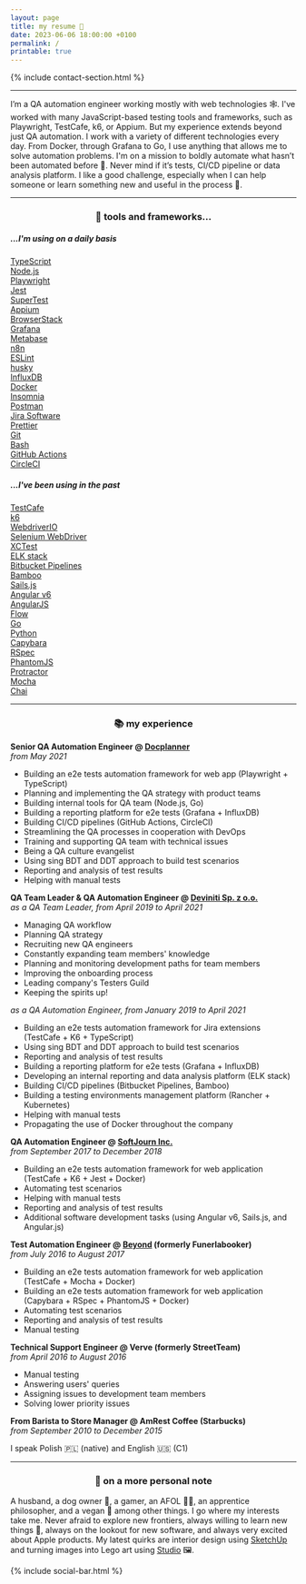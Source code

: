 ```yaml
---
layout: page
title: my resume 📃
date: 2023-06-06 18:00:00 +0100
permalink: /
printable: true
---
```


{% include contact-section.html %}

---

I’m a QA automation engineer working mostly with web technologies 🕸️. I've worked with many JavaScript-based testing tools and frameworks, such as Playwright, TestCafe, k6, or Appium. But my experience extends beyond just QA automation. I work with a variety of different technologies every day. From Docker, through Grafana to Go, I use anything that allows me to solve automation problems. I'm on a mission to boldly automate what hasn’t been automated before 🖖. Never mind if it’s tests, CI/CD pipeline or data analysis platform. I like a good challenge, especially when I can help someone or learn something new and useful in the process 🧠.

---

<center><h3>🧰 tools and frameworks...</h3></center>

<div class="flex-container">
  <div class="skills-container skills-pink">
    <h5>...I'm using on a daily basis</h5>
    <div class="flex-container">
        <a href="http://www.typescriptlang.org"><div class="skill">TypeScript</div></a>
        <a href="https://github.com/nodejs/node"><div class="skill">Node.js</div></a>
        <a href="https://github.com/microsoft/playwright"><div class="skill">Playwright</div></a>
        <a href="https://github.com/jestjs/jest"><div class="skill">Jest</div></a>
        <a href="https://github.com/ladjs/supertest"><div class="skill">SuperTest</div></a>
        <a href="https://github.com/appium/appium"><div class="skill">Appium</div></a>
        <a href="https://www.browserstack.com"><div class="skill">BrowserStack</div></a>
        <a href="https://github.com/grafana/grafana"><div class="skill">Grafana</div></a>
        <a href="https://www.metabase.com/"><div class="skill">Metabase</div></a>
        <a href="https://github.com/n8n-io/n8n"><div class="skill">n8n</div></a>
        <a href="https://github.com/eslint/eslint"><div class="skill">ESLint</div></a>
        <a href="https://github.com/typicode/husky"><div class="skill">husky</div></a>
        <a href="https://github.com/influxdata/influxdb"><div class="skill">InfluxDB</div></a>
        <a href="https://www.docker.com/products/docker-engine"><div class="skill">Docker</div></a>
        <a href="https://github.com/Kong/insomnia"><div class="skill">Insomnia</div></a>
        <a href="https://www.getpostman.com"><div class="skill">Postman</div></a>
        <a href="https://www.atlassian.com/software/jira"><div class="skill">Jira Software</div></a>
        <a href="https://github.com/prettier/prettier"><div class="skill">Prettier</div></a>
        <a href="https://git-scm.com"><div class="skill">Git</div></a>
        <a href="https://www.gnu.org/software/bash/"><div class="skill">Bash</div></a>
        <a href="https://github.com/features/actions"><div class="skill">GitHub Actions</div></a>
        <a href="https://circleci.com"><div class="skill">CircleCI</div></a>
    </div>
  </div>
  <div class="skills-container skills-green">
    <h5>...I've been using in the past</h5>
    <div class="flex-container">
        <a href="https://github.com/DevExpress/testcafe"><div class="skill">TestCafe</div></a>
        <a href="https://github.com/grafana/k6"><div class="skill">k6</div></a>
        <a href="https://github.com/webdriverio/webdriverio"><div class="skill">WebdriverIO</div></a>
        <a href="https://www.seleniumhq.org/projects/webdriver/"><div class="skill">Selenium WebDriver</div></a>
        <a href="https://developer.apple.com/documentation/xctest"><div class="skill">XCTest</div></a>
        <a href="https://www.elastic.co/what-is/elk-stack"><div class="skill">ELK stack</div></a>
        <a href="https://bitbucket.org/product/features/pipelines"><div class="skill">Bitbucket Pipelines</div></a>
        <a href="https://www.atlassian.com/software/bamboo"><div class="skill">Bamboo</div></a>
        <a href="https://github.com/balderdashy/sails"><div class="skill">Sails.js</div></a>
        <a href="https://github.com/angular/angular"><div class="skill">Angular v6</div></a>
        <a href="https://github.com/angular/angular.js"><div class="skill">AngularJS</div></a>
        <a href="https://github.com/facebook/flow"><div class="skill">Flow</div></a>
        <a href="https://go.dev/"><div class="skill">Go</div></a>
        <a href="https://www.python.org"><div class="skill">Python</div></a>
        <a href="https://github.com/teamcapybara/capybara"><div class="skill">Capybara</div></a>
        <a href="https://github.com/rspec/rspec"><div class="skill">RSpec</div></a>
        <a href="https://github.com/ariya/phantomjs"><div class="skill">PhantomJS</div></a>
        <a href="https://github.com/angular/protractor"><div class="skill">Protractor</div></a>
        <a href="https://github.com/mochajs/mocha"><div class="skill">Mocha</div></a>
        <a href="https://github.com/chaijs/chai"><div class="skill">Chai</div></a>
    </div>
  </div>
</div>

---

<center><h3>📚 my experience</h3></center>

**Senior QA Automation Engineer @ [Docplanner](https://www.docplanner.com)**  
_from May 2021_

- Building an e2e tests automation framework for web app (Playwright + TypeScript)
- Planning and implementing the QA strategy with product teams
- Building internal tools for QA team (Node.js, Go)
- Building a reporting platform for e2e tests (Grafana + InfluxDB)
- Building CI/CD pipelines (GitHub Actions, CircleCI)
- Streamlining the QA processes in cooperation with DevOps
- Training and supporting QA team with technical issues
- Being a QA culture evangelist
- Using sing BDT and DDT approach to build test scenarios
- Reporting and analysis of test results
- Helping with manual tests

**QA Team Leader & QA Automation Engineer @ [Deviniti Sp. z o.o.](https://deviniti.com)**  
_as a QA Team Leader, from April 2019 to April 2021_

- Managing QA workflow
- Planning QA strategy
- Recruiting new QA engineers
- Constantly expanding team members' knowledge
- Planning and monitoring development paths for team members
- Improving the onboarding process
- Leading company's Testers Guild
- Keeping the spirits up!

_as a QA Automation Engineer, from January 2019 to April 2021_

- Building an e2e tests automation framework for Jira extensions (TestCafe + K6 + TypeScript)
- Using sing BDT and DDT approach to build test scenarios
- Reporting and analysis of test results
- Building a reporting platform for e2e tests (Grafana + InfluxDB)
- Developing an internal reporting and data analysis platform (ELK stack)
- Building CI/CD pipelines (Bitbucket Pipelines, Bamboo)
- Building a testing environments management platform (Rancher + Kubernetes)
- Helping with manual tests
- Propagating the use of Docker throughout the company

**QA Automation Engineer @ [SoftJourn Inc.](https://softjourn.com)**  
_from September 2017 to December 2018_

- Building an e2e tests automation framework for web application (TestCafe + K6 + Jest + Docker)
- Automating test scenarios
- Helping with manual tests
- Reporting and analysis of test results
- Additional software development tasks (using Angular v6, Sails.js, and Angular.js)

**Test Automation Engineer @ [Beyond](https://beyond.life) (formerly Funerlabooker)**  
_from July 2016 to August 2017_

- Building an e2e tests automation framework for web application (TestCafe + Mocha + Docker)
- Building an e2e tests automation framework for web application (Capybara + RSpec + PhantomJS + Docker)
- Automating test scenarios
- Reporting and analysis of test results
- Manual testing

**Technical Support Engineer @ Verve (formerly StreetTeam)**  
_from April 2016 to August 2016_

- Manual testing
- Answering users' queries
- Assigning issues to development team members
- Solving lower priority issues

**From Barista to Store Manager @ AmRest Coffee (Starbucks)**  
_from September 2010 to December 2015_

I speak Polish 🇵🇱 (native) and English 🇺🇸 (C1)

---

<center><h3>🦄 on a more personal note</h3></center>

A husband, a dog owner 🐶, a gamer, an AFOL 👷‍♂️, an apprentice philosopher, and a vegan 🌱 among other things. I go where my interests take me. Never afraid to explore new frontiers, always willing to learn new things 🧠, always on the lookout for new software, and always very excited about Apple products. My latest quirks are interior design using [SketchUp](https://app.sketchup.com/app?hl=en) and turning images into Lego art using [Studio](https://www.bricklink.com/v3/studio/download.page) 🖼️.

{% include social-bar.html %}
